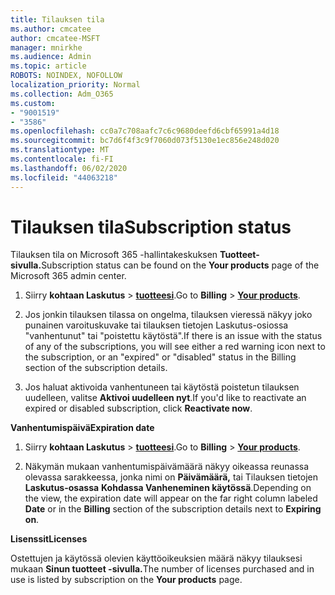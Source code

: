 ```yaml
---
title: Tilauksen tila
ms.author: cmcatee
author: cmcatee-MSFT
manager: mnirkhe
ms.audience: Admin
ms.topic: article
ROBOTS: NOINDEX, NOFOLLOW
localization_priority: Normal
ms.collection: Adm_O365
ms.custom:
- "9001519"
- "3586"
ms.openlocfilehash: cc0a7c708aafc7c6c9680deefd6cbf65991a4d18
ms.sourcegitcommit: bc7d6f4f3c9f7060d073f5130e1ec856e248d020
ms.translationtype: MT
ms.contentlocale: fi-FI
ms.lasthandoff: 06/02/2020
ms.locfileid: "44063218"
---
```

# <a name="subscription-status"></a><span data-ttu-id="d3bfe-102">Tilauksen tila</span><span class="sxs-lookup"><span data-stu-id="d3bfe-102">Subscription status</span></span>

<span data-ttu-id="d3bfe-103">Tilauksen tila on Microsoft 365 -hallintakeskuksen **Tuotteet-sivulla.**</span><span class="sxs-lookup"><span data-stu-id="d3bfe-103">Subscription status can be found on the **Your products** page of the Microsoft 365 admin center.</span></span>

1. <span data-ttu-id="d3bfe-104">Siirry **kohtaan Laskutus**  >  **[tuotteesi](https://go.microsoft.com/fwlink/p/?linkid=842054)**.</span><span class="sxs-lookup"><span data-stu-id="d3bfe-104">Go to **Billing** > **[Your products](https://go.microsoft.com/fwlink/p/?linkid=842054)**.</span></span>

2. <span data-ttu-id="d3bfe-105">Jos jonkin tilauksen tilassa on ongelma, tilauksen vieressä näkyy joko punainen varoituskuvake tai tilauksen tietojen Laskutus-osiossa "vanhentunut" tai "poistettu käytöstä".</span><span class="sxs-lookup"><span data-stu-id="d3bfe-105">If there is an issue with the status of any of the subscriptions, you will see either a red warning icon next to the subscription, or an "expired" or "disabled" status in the Billing section of the subscription details.</span></span>

3. <span data-ttu-id="d3bfe-106">Jos haluat aktivoida vanhentuneen tai käytöstä poistetun tilauksen uudelleen, valitse **Aktivoi uudelleen nyt**.</span><span class="sxs-lookup"><span data-stu-id="d3bfe-106">If you'd like to reactivate an expired or disabled subscription, click **Reactivate now**.</span></span>

<span data-ttu-id="d3bfe-107">**Vanhentumispäivä**</span><span class="sxs-lookup"><span data-stu-id="d3bfe-107">**Expiration date**</span></span>

1. <span data-ttu-id="d3bfe-108">Siirry **kohtaan Laskutus**  >  **[tuotteesi](https://go.microsoft.com/fwlink/p/?linkid=842054)**.</span><span class="sxs-lookup"><span data-stu-id="d3bfe-108">Go to **Billing** > **[Your products](https://go.microsoft.com/fwlink/p/?linkid=842054)**.</span></span>

2. <span data-ttu-id="d3bfe-109">Näkymän mukaan vanhentumispäivämäärä näkyy oikeassa reunassa olevassa sarakkeessa, jonka nimi on **Päivämäärä,** tai Tilauksen tietojen **Laskutus-osassa** **Kohdassa Vanheneminen käytössä**.</span><span class="sxs-lookup"><span data-stu-id="d3bfe-109">Depending on the view, the expiration date will appear on the far right column labeled **Date** or in the **Billing** section of the subscription details next to **Expiring on**.</span></span>

<span data-ttu-id="d3bfe-110">**Lisenssit**</span><span class="sxs-lookup"><span data-stu-id="d3bfe-110">**Licenses**</span></span>

<span data-ttu-id="d3bfe-111">Ostettujen ja käytössä olevien käyttöoikeuksien määrä näkyy tilauksesi mukaan **Sinun tuotteet -sivulla.**</span><span class="sxs-lookup"><span data-stu-id="d3bfe-111">The number of licenses purchased and in use is listed by subscription on the **Your products** page.</span></span>

